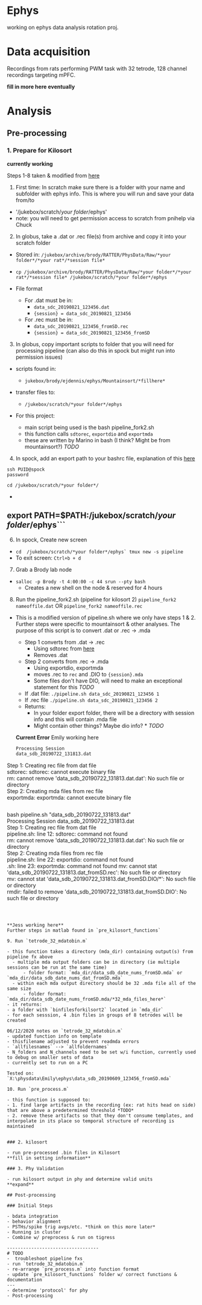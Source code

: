 # Ephys
working on ephys data analysis rotation proj.

# Data acquisition

Recordings from rats performing PWM task with 32 tetrode, 128 channel recordings targeting mPFC.

**fill in more here eventually**

# Analysis

## Pre-processing

### 1. Prepare for Kilosort

**currently working**

Steps 1-8 taken & modified from [here](https://brodylabwiki.princeton.edu/wiki/index.php?title=Internal:Wireless_Ephys_Instructions)

1. First time: In scratch make sure there is a folder with your name and subfolder with ephys info. This is where you will run and save your data from/to

- '/jukebox/scratch/*your folder*/ephys'
- note: you will need to get permission access to scratch from pnihelp via Chuck

2. In globus, take a .dat or .rec file(s) from archive and copy it into your scratch folder

- Stored in: `/jukebox/archive/brody/RATTER/PhysData/Raw/*your folder*/*your rat*/*session file*`
- `cp /jukebox/archive/brody/RATTER/PhysData/Raw/*your folder*/*your rat*/*session file* /jukebox/scratch/*your folder*/ephys`

- File format
  - For .dat must be in:
    - `data_sdc_20190821_123456.dat`
    - `{session} = data_sdc_20190821_123456`
  - For .rec must be in:
    - `data_sdc_20190821_123456_fromSD.rec`
    - `{session} = data_sdc_20190821_123456_fromSD`

3. In globus, copy important scripts to folder that you will need for processing pipeline (can also do this in spock but might run into permission issues)

- scripts found in:
  - `jukebox/brody/ejdennis/ephys/Mountainsort/*fillhere*`
- transfer files to:
  - `/jukebox/scratch/*your folder*/ephys`

- For this project:
    - main script being used is the bash pipeline_fork2.sh
    - this function calls `sdtorec`, `exportdio` and `exportmda`
    - these are written by Marino in bash (I think? Might be from mountainsort?) *TODO*

4. In spock, add an export path to your bashrc file, explanation of this [here](https://unix.stackexchange.com/questions/129143/what-is-the-purpose-of-bashrc-and-how-does-it-work)

```
ssh PUID@spock
password

cd /jukebox/scratch/*your folder*/
```

- ``` nano .bashrc
 export PATH=$PATH:/jukebox/scratch/*your folder*/ephys```
-----

6. In spock, Create new screen

- ```cd  /jukebox/scratch/*your folder*/ephys`
tmux new -s pipeline```
- To exit screen: `Ctrl+b + d`

7. Grab a Brody lab node

- `salloc -p Brody -t 4:00:00 -c 44 srun --pty bash`
  - Creates a new shell on the node & reserved for 4 hours

8. Run the pipeline_fork2.sh (pipeline for kilosort 2)
    `pipeline_fork2 nameoffile.dat` OR `pipeline_fork2 nameoffile.rec`

- This is a modified version of pipeline.sh where we only have steps 1 & 2. Further steps were specific to mountainsort & other analyses. The purpose of this script is to convert .dat or .rec → .mda
  - Step 1 converts from .dat → .rec
    - Using sdtorec from [here](https://bitbucket.org/mkarlsso/trodes/wiki/SDFunctions)
    - Removes .dat
  - Step 2 converts from .rec → .mda
    - Using exportdio, exportmda
    - moves .rec to `rec` and .DIO to `{session}.mda`
    - Some files don't have DIO, will need to make an exceptional statement for this *TODO*
  - If .dat file: `./pipeline.sh data_sdc_20190821_123456 1`
  - If .rec file  `./pipeline.sh data_sdc_20190821_123456 2`
  - Returns:
    - In your folder export folder, there will be a directory with session info and this will contain .mda file
    - Might contain other things? Maybe dio info? * *TODO*


  **Current Error** Emily working here

  ```bash pipeline_fork2.sh "data_sdb_20190722_131813.dat" 1
  Processing Session
  data_sdb_20190722_131813.dat                                                          
Step 1: Creating rec file from dat file                                                                                   
sdtorec: sdtorec: cannot execute binary file                                                                                   
rm: cannot remove 'data_sdb_20190722_131813.dat.dat': No such file or directory                                                                              
Step 2: Creating mda files from rec file                                                                                   
exportmda: exportmda: cannot execute binary file
```
```
  bash pipeline.sh "data_sdb_20190722_131813.dat"                                                         
  Processing Session data_sdb_20190722_131813.dat                                                          
   Step 1: Creating rec file from dat file                                                                                   
   pipeline.sh: line 12: sdtorec: command not found                                                                                  
   rm: cannot remove 'data_sdb_20190722_131813.dat.dat': No such file or directory                                                                              
   Step 2: Creating mda files from rec file                                                                                   
   pipeline.sh: line 22: exportdio: command not found                                                                                  
   .sh: line 23: exportmda: command not found
  mv: cannot stat 'data_sdb_20190722_131813.dat_fromSD.rec': No such file or directory                                                                             
  mv: cannot stat 'data_sdb_20190722_131813.dat_fromSD.DIO/*': No such file or directory                                                                                
  rmdir: failed to remove 'data_sdb_20190722_131813.dat_fromSD.DIO': No such file or directory
  ```                                                                         



**Jess working here**
Further steps in matlab found in `pre_kilosort_functions`

9. Run `tetrode_32_mdatobin.m`

- this function takes a directory (mda_dir) containing output(s) from pipeline fx above
    - multiple mda output folders can be in directory (ie multiple sessions can be run at the same time)
        - folder format: `mda_dir/data_sdb_date_nums_fromSD.mda` or `mda_dir/data_sdb_date_nums_dat_fromSD.mda`
    - within each mda output directory should be 32 .mda file all of the same size
        - folder format: `mda_dir/data_sdb_date_nums_fromSD.mda/*32_mda_files_here*`
- it returns:
  - a folder with `binfilesforkilsort2` located in `mda_dir`
  - for each sesssion, 4 .bin files in groups of 8 tetrodes will be created

06/12/2020 notes on `tetrode_32_mdatobin.m`
- updated function info on template
- thisfilename adjusted to prevent readmda errors
- `allfilesnames` --> `allfoldernames`
- N_folders and N_channels need to be set w/i function, currently used to debug on smaller sets of data
- currently set to run on a PC

Tested on: `X:\physdata\Emily\ephys\data_sdb_20190609_123456_fromSD.mda`

10. Run `pre_process.m`

- this function is supposed to:
  - 1. find large artifacts in the recording (ex: rat hits head on side) that are above a predetermined threshold *TODO*
  - 2. remove these artifacts so that they don't consume templates, and interpolate in its place so temporal structure of recording is maintained


### 2. kilosort

- run pre-processed .bin files in Kilosort
**fill in setting information**

### 3. Phy Validation

- run kilosort output in phy and determine valid units
**expand**

## Post-processing

### Initial Steps

- bdata integration
- behavior alignment
- PSTHs/spike trig avgs/etc. *think on this more later*
- Running in cluster
- Combine w/ preprocess & run on tigress

----------------------------------
# TODO
-  troubleshoot pipeline fxs
- run `tetrode_32_mdatobin.m`
- re-arrange `pre_process.m` into function format
- update `pre_kilosort_functions` folder w/ correct functions & documentation
---
- determine 'protocol' for phy
- Post-processing




 

